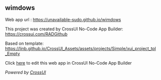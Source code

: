 ## wimdows
Web app url : https://unavailable-sudo.github.io/wimdows

This project was created by CrossUI No-Code App Builder: https://crossui.com/RADGithub

Based on template: https://linb.github.io/CrossUI_Assets/assets/projects/Simple/xui_project_tpl_Empty

Click [here](https://crossui.com/RADGithub/#!from=github&owner=unavailable-sudo&repo=wimdows) to edit this web app in CrossUI No-Code App Builder

<i>Powered by [CrossUI](https://crossui.com)</i>
